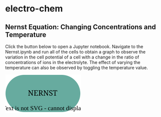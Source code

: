# electro-chem

## Nernst Equation: Changing Concentrations and Temperature

Click the button below to open a Jupyter notebook. Navigate to the Nernst.ipynb and run all of the cells to obtain a graph to observe the variation in the cell potential of a cell with a change in the ratio of concentrations of ions in the electrolyte. The effect of varying the temperature can also be observed by toggling the temperature value. 

[![Binder](NERNST.svg)](https://mybinder.org/v2/gh/ishaa-mane/electro-chem/main)
